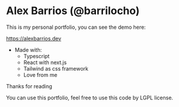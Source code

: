 # Alex Barrios (@barrilocho)

This is my personal portfolio, you can see the demo here:
 
 https://alexbarrios.dev


- Made with:
  - Typescript
  - React with next.js
  - Tailwind as css framework
  - Love from me

Thanks for reading

You can use this portfolio, feel free to use this code by LGPL license.